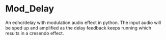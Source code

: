 # Mod_Delay
An echo/delay with modulation audio effect in python. The input audio will be sped up and amplified as the delay feedback keeps running which results in a cresendo effect. 
